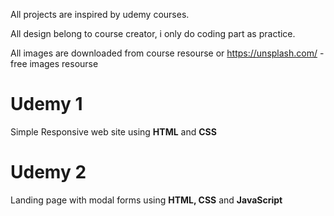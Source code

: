 All projects are inspired by udemy courses.

All design belong to course creator, i only do coding part as practice.

All images are downloaded from course resourse or https://unsplash.com/ - free images resourse

# Udemy 1
Simple Responsive web site using **HTML** and **CSS**

# Udemy 2
Landing page with modal forms using **HTML, CSS** and **JavaScript**

